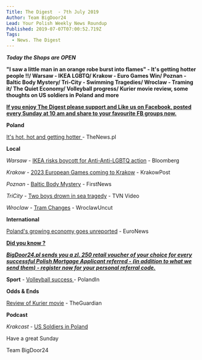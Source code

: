 ```yaml
---
Title: The Digest  - 7th July 2019
Author: Team BigDoor24
Lead: Your Polish Weekly News Roundup
Published: 2019-07-07T07:00:52.719Z
Tags:
  - News. The Digest
---
```

_**Today the Shops are OPEN**_

**"I saw a little man in an orange robe burst into flames" -  It's getting hotter people !!/ Warsaw - IKEA LGBTQ/ Krakow - Euro Games Win/ Poznan - Baltic Body Mystery/ Tri-City - Swimming Tragedies/ Wroclaw - Traming it/ The Quiet Economy/ Volleyball progress/ Kurier movie review, some thoughts on US soldiers in Poland and more**

[**If you enjoy The Digest please support and Like us on Facebook, posted every Sunday at 10 am and share to your favourite FB groups now.**](https://www.facebook.com/bigdoor24/)

<div class="sharethis-inline-share-buttons"></div>

**Poland**

[It's hot, hot and getting hotter ](http://thenews.pl/1/9/Artykul/427278,Meteorologists-warn-of-heatwave-in-Poland-)- TheNews.pl

**Local**

_Warsaw_ - [IKEA risks boycott for Anti-Anti-LGBTQ action](https://www.bloomberg.com/news/articles/2019-06-28/ikea-risks-boycott-in-poland-after-wading-into-gay-rights-debate) - Bloomberg

_Krakow_  - [2023 European Games coming to Krakow](http://www.krakowpost.com/21572/2019/06/krakow-to-host-2023-european-games) - KrakowPost

_Poznan_ - [Baltic Body Mystery](https://www.thefirstnews.com/article/corpse-found-on-wwii-ship-wreck-could-be-poznan-diver-who-disappeared-7-years-ago-6537) - FirstNews 

_TriCity_ - [Two boys drown in sea tragedy](https://www.tvn24.pl/tvn24-news-in-english,157,m/poland-two-teenage-boys-drowned-in-the-sea-in-gdansk,948438.html) - TVN Video

_Wroclaw_ - [Tram Changes](http://wroclawuncut.com/2019/06/19/major-public-transport-route-changes-coming-on-saturday/) - WroclawUncut

**International**

[Poland's growing economy goes unreported](https://www.euronews.com/2019/06/25/how-poland-s-golden-age-of-economic-growth-is-going-unreported-view) - EuroNews

[**Did you know ?**](https://bigdoor24.pl/)

[_**BigDoor24.pl sends you a zl. 250 retail voucher of your choice for every successful Polish Mortgage Applicant referred - (in addition to what we send them) - register now for your personal referral code.**_](https://bigdoor24.pl/)

**Sport** - [Volleyball success ](https://polandin.com/43275228/volleyball-poland-within-arms-reach-of-final-six)- PolandIn

**Odds & Ends**

[Review of Kurier movie](https://www.theguardian.com/film/2019/jun/26/kurier-review-wladyslaw-pasikowski-philippe-tlokinski) - TheGuardian

**Podcast**

_Krakcast_ - [US Soldiers in Poland](https://www.krakcast.pl/e/krakcast-chat-%e2%80%93-us-bases-in-poland/)

Have a great Sunday

Team BigDoor24

